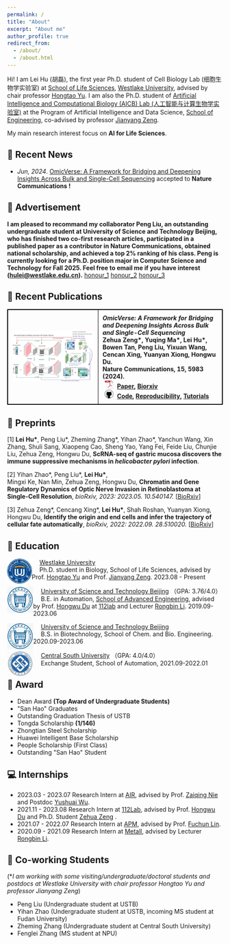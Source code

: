 ```yaml
---
permalink: /
title: "About"
excerpt: "About me"
author_profile: true
redirect_from: 
  - /about/
  - /about.html
---
```


Hi! I am Lei Hu (胡磊), the first year Ph.D. student of Cell Biology Lab (细胞生物学实验室) at [School of Life Sciences](https://sls.westlake.edu.cn/en/), [Westlake University](https://en.westlake.edu.cn/), advised by chair professor [Hongtao Yu](https://en.westlake.edu.cn/faculty/hongtao-yu.html). I am also the Ph.D. student of [Artificial Intelligence and Computational Biology (AICB) Lab (人工智能与计算生物学实验室)](https://aicb.lab.westlake.edu.cn/) at the Program of Artificial Intelligence and Data Science, [School of Engineering](https://en-soe.westlake.edu.cn/), co-advised by professor [Jianyang Zeng](https://en.westlake.edu.cn/faculty/jianyang-zeng.html). 

My main research interest focus on **AI for Life Sciences**.

## 💬 Recent News
  * *Jun,* *2024*. [OmicVerse: A Framework for Bridging and Deepening Insights Across Bulk and Single-Cell Sequencing](https://doi.org/10.1101/2023.06.06.543913) accepted to **Nature Communications !**

## 📢 Advertisement
  **I am pleased to recommand my collaborator Peng Liu, an outstanding undergraduate student at University of Science and Technology Beijing, who has finished two co-first research articles, participated in a published paper as a contributor in Nature Communications, obtained national scholarship, and achieved a top 2% ranking of his class. Peng is currently looking for a Ph.D. position major in Computer Science and Technology for Fall 2025. Feel free to email me if you have interest (hulei@westlake.edu.cn).** [honour_1](https://mp.weixin.qq.com/s/L0MvmBzMOwLtM8Mmww-pSw) [honour_2](https://mp.weixin.qq.com/s/kEeCO7zJN67Y-FH-u42GOw) [honour_3](https://mp.weixin.qq.com/s/CpEP6xngsluSuIVExhC_TA)

## 📝 Recent Publications
<style>
  table, th, td {
    border: 1px solid black;
    border-collapse: collapse;
  }
</style>

<table style="border-collapse: collapse; width: 100%;">
  <tr>
    <td style="border: 1px solid black; padding: 10px;">
      <img src="../images/omicverse.png" width="850" />
    </td>
    <td style="border: 1px solid black; padding: 10px;">
      <b><i>OmicVerse: A Framework for Bridging and Deepening Insights Across Bulk and Single-Cell Sequencing</i><b><br>
      Zehua Zeng*, Yuqing Ma*, <b>Lei Hu*</b>, Bowen Tan, Peng Liu, Yixuan Wang, Cencan Xing, Yuanyan Xiong, Hongwu Du.<br>
      <b>Nature Communications</b>, 15, 5983 (2024).<br>
      <img src="https://raw.githubusercontent.com/mingsun-tse/mingsun-tse.github.io/master/images/pdf_icon.png" width="20" height="20" hspace="5">
      <span><a href="https://www.nature.com/articles/s41467-024-50194-3">Paper</a>, <a href="https://doi.org/10.1101/2023.06.06.543913">Biorxiv</a></span><br>
      <img src="https://raw.githubusercontent.com/mingsun-tse/mingsun-tse.github.io/master/images/github_icon.png" width="20" height="20" hspace="5">
      <span><a href="https://github.com/Starlitnightly/omicverse">Code</a>, <a href="https://github.com/Starlitnightly/omicverse-reproducibility">Reproducibility</a>, <a href="https://starlitnightly.github.io/omicverse/">Tutorials</a></span><br>
    </td>
  </tr>
</table>


## 📝 Preprints

  [1] **Lei Hu\***, Peng Liu\*, Zheming Zhang\*, Yihan Zhao\*, Yanchun Wang, Xin Zhang, Shuli Sang, Xiaopeng Cao, Sheng Yao, Yang Fei, Feide Liu, Chunjie Liu, Zehua Zeng, Hongwu Du, **ScRNA-seq of gastric mucosa discovers the immune suppressive mechanisms in *helicobacter pylori* infection**.

  [2] Yihan Zhao\*, Peng Liu\*, **Lei Hu\***, Mingxi Ke, Nan Min, Zehua Zeng, Hongwu Du, **Chromatin and Gene Regulatory Dynamics of Optic Nerve Invasion in Retinoblastoma at Single-Cell Resolution**, *bioRxiv, 2023: 2023.05. 10.540147.* [[BioRxiv](https://doi.org/10.1101/2023.05.10.540147)]

  [3] Zehua Zeng\*, Cencang Xing\*, **Lei Hu\***, Shah Roshan, Yuanyan Xiong, Hongwu Du, **Identify the origin and end cells and infer the trajectory of cellular fate automatically**, *bioRxiv, 2022: 2022.09. 28.510020.* [[BioRxiv](https://doi.org/10.1101/2022.09.28.510020)]

## 📖 Education
  <img src="../images/westlake_logo.png" alt="westlake" style="zoom:9%; float: left" />&emsp; [Westlake University](https://www.westlake.edu.cn/)                           
  &emsp; Ph.D. student in Biology, School of Life Sciences, advised by Prof. [Hongtao Yu](https://en.westlake.edu.cn/faculty/hongtao-yu.html) and Prof. [Jianyang Zeng](https://en.westlake.edu.cn/faculty/jianyang-zeng.html). 2023.08 - Present

  <img src="../images/ustb.png" alt="ustb" style="zoom:28%; float: left" />&emsp; [University of Science and Technology Beijing](http://en.ustb.edu.cn/) （GPA: 3.76/4.0）      
  &emsp; B.E. in Automation, [School of Advanced Engineering](https://gcsxy.ustb.edu.cn/), advised by Prof. [Hongwu Du](http://huasheng.ustb.edu.cn/shiziduiwu/jiaoshixinxi/2020-06-10/244.html) at [112lab](https://112lab.asia/people) and Lecturer [Rongbin Li](https://metall.ustb.edu.cn/szdw/szdwxsjs/ysjsyjx1/jsszbsh1/lrb1/index.htm). 2019.09-2023.06

  <img src="../images/ustb.png" alt="westlake" style="zoom:28%; float: left" />&emsp; [University of Science and Technology Beijing](http://en.ustb.edu.cn/)    
  &emsp; B.S. in Biotechnology, School of Chem. and Bio. Engineering. 2020.09-2023.06

  <img src="../images/csu.jpg" alt="westlake" style="zoom:24%; float: left" />&emsp; [Central South University](https://en.csu.edu.cn//) （GPA: 4.0/4.0）   
  &emsp; Exchange Student, School of Automation, 2021.09-2022.01

## 👑 Award
  + Dean Award **(Top Award of Undergraduate Students)**
  + "San Hao" Graduates
  + Outstanding Graduation Thesis of USTB
  + Tongda Scholarship **(1/146)**
  + Zhongtian Steel Scholarship
  + Huawei Intelligent Base Scholarship
  + People Scholarship (First Class)
  + Outstanding "San Hao" Student 

## 💻 Internships
  * 2023.03 - 2023.07 Research Intern at [AIR](https://air.tsinghua.edu.cn/), advised by Prof. [Zaiqing Nie](https://air.tsinghua.edu.cn/info/1046/1203.htm) and Postdoc [Yushuai Wu](https://air.tsinghua.edu.cn/airtd/bsh.htm).
  * 2021.11 - 2023.08 Research Intern at [112Lab](https://112lab.asia/people), advised by Prof. [Hongwu Du](http://huasheng.ustb.edu.cn/shiziduiwu/jiaoshixinxi/2020-06-10/244.html) and Ph.D. Student [Zehua Zeng](https://github.com/Starlitnightly) .
  * 2021.07 - 2022.07 Research Intern at [APM](http://www.apm.cas.cn), advised by Prof. [Fuchun Lin](https://people.ucas.edu.cn/~linfuchun). 
  * 2020.09 - 2021.09 Research Intern at [Metall](https://metall.ustb.edu.cn/), advised by Lecturer [Rongbin Li](https://metall.ustb.edu.cn/szdw/szdwxsjs/ysjsyjx1/jsszbsh1/lrb1/index.htm). 

## 🔗 Co-working Students
(**I am working with some visiting/undergraduate/doctoral students and postdocs at Westlake University with chair professor Hongtao Yu and professor Jianyang Zeng*)
  * Peng Liu (Undergraduate student at USTB)
  * Yihan Zhao (Undergraduate student at USTB, incoming MS student at Fudan University)
  * Zheming Zhang (Undergraduate student at Central South University)
  * Fenglei Zhang (MS student at NPU)


<script type="text/javascript" id="mapmyvisitors" src="//mapmyvisitors.com/map.js?d=FfJIXGJ1rDlkpY0CchN2EcwArRmvFE6vD5wHUvzl6os&cl=ffffff&w=a"></script>